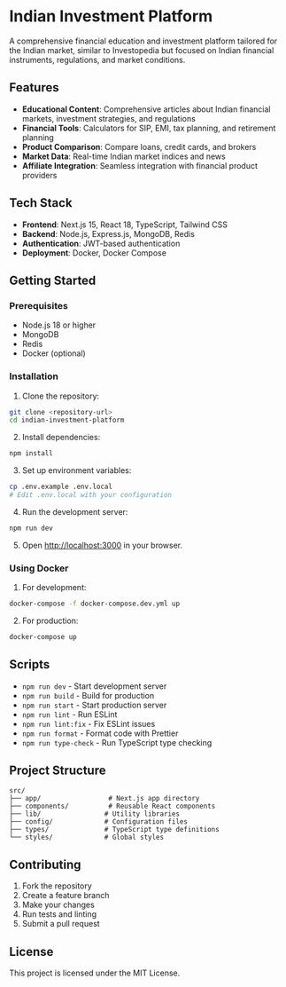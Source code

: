 # Indian Investment Platform

A comprehensive financial education and investment platform tailored for the Indian market, similar to Investopedia but focused on Indian financial instruments, regulations, and market conditions.

## Features

- **Educational Content**: Comprehensive articles about Indian financial markets, investment strategies, and regulations
- **Financial Tools**: Calculators for SIP, EMI, tax planning, and retirement planning
- **Product Comparison**: Compare loans, credit cards, and brokers
- **Market Data**: Real-time Indian market indices and news
- **Affiliate Integration**: Seamless integration with financial product providers

## Tech Stack

- **Frontend**: Next.js 15, React 18, TypeScript, Tailwind CSS
- **Backend**: Node.js, Express.js, MongoDB, Redis
- **Authentication**: JWT-based authentication
- **Deployment**: Docker, Docker Compose

## Getting Started

### Prerequisites

- Node.js 18 or higher
- MongoDB
- Redis
- Docker (optional)

### Installation

1. Clone the repository:
```bash
git clone <repository-url>
cd indian-investment-platform
```

2. Install dependencies:
```bash
npm install
```

3. Set up environment variables:
```bash
cp .env.example .env.local
# Edit .env.local with your configuration
```

4. Run the development server:
```bash
npm run dev
```

5. Open [http://localhost:3000](http://localhost:3000) in your browser.

### Using Docker

1. For development:
```bash
docker-compose -f docker-compose.dev.yml up
```

2. For production:
```bash
docker-compose up
```

## Scripts

- `npm run dev` - Start development server
- `npm run build` - Build for production
- `npm run start` - Start production server
- `npm run lint` - Run ESLint
- `npm run lint:fix` - Fix ESLint issues
- `npm run format` - Format code with Prettier
- `npm run type-check` - Run TypeScript type checking

## Project Structure

```
src/
├── app/                 # Next.js app directory
├── components/          # Reusable React components
├── lib/                # Utility libraries
├── config/             # Configuration files
├── types/              # TypeScript type definitions
└── styles/             # Global styles
```

## Contributing

1. Fork the repository
2. Create a feature branch
3. Make your changes
4. Run tests and linting
5. Submit a pull request

## License

This project is licensed under the MIT License.